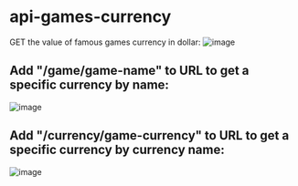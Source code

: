 # api-games-currency
GET the value of famous games currency in dollar:
![image](https://user-images.githubusercontent.com/88206626/187779026-2003a42a-7355-41ae-b97f-984c9df847ec.png)
## Add "/game/game-name" to URL to get a specific currency by name:
![image](https://user-images.githubusercontent.com/88206626/187778161-363b0f74-cb5b-4c68-b4f6-ea94818304dc.png)
## Add "/currency/game-currency" to URL to get a specific currency by currency name:
![image](https://user-images.githubusercontent.com/88206626/187778526-87ac474b-bff6-450d-bdc8-7acf380f0ea3.png)

